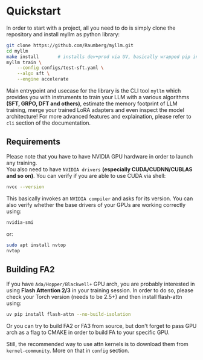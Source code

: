 # Quickstart

In order to start with a project, all you need to do is simply clone the repository and install myllm as python library:

```bash
git clone https://github.com/Raumberg/myllm.git
cd myllm
make install       # installs dev+prod via UV, basically wrapped pip install -e .
myllm train \
    --config configs/test-sft.yaml \
    --algo sft \
    --engine accelerate
```

Main entrypoint and usecase for the library is the CLI tool `myllm` which provides you with instruments to train your LLM with a various algorithms **(SFT, GRPO, DFT and others)**, estimate the memory footprint of LLM training, merge your trained LoRA adapters and even inspect the model architecture! For more advanced features and explaination, please refer to `cli` section of the documentation.  

## Requirements

Please note that you have to have NVIDIA GPU hardware in order to launch any training.  
You also need to have `NVIDIA drivers` **(especially CUDA/CUDNN/CUBLAS and so on)**. You can verify if you are able to use CUDA via shell:
```bash
nvcc --version
```
This basically invokes an `NVIDIA compiler` and asks for its version. You can also verify whether the base drivers of your GPUs are working correctly using:
```bash
nvidia-smi
```
or:
```bash
sudo apt install nvtop
nvtop
```

## Building FA2
If you have `Ada/Hopper/Blackwell+` GPU arch, you are probably interested in using **Flash Attention 2/3** in your training session. In order to do so, please check your Torch version (needs to be 2.5+) and then install flash-attn using:  

```bash
uv pip install flash-attn --no-build-isolation
```

Or you can try to build FA2 or FA3 from source, but don't forget to pass GPU arch as a flag to CMAKE in order to build FA to your specific GPU.  

Still, the recommended way to use attn kernels is to download them from `kernel-community`. More on that in `config` section.